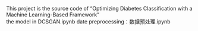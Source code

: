 This project is the source code of “Optimizing Diabetes Classification with a Machine Learning-Based Framework”  
  the model in DCSGAN.ipynb
  date preprocessing：数据预处理.ipynb
